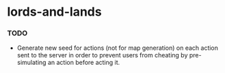 # lords-and-lands
 
### TODO

- Generate new seed for actions (not for map generation) on each action sent to the server in order to prevent users from cheating by pre-simulating an action before acting it.